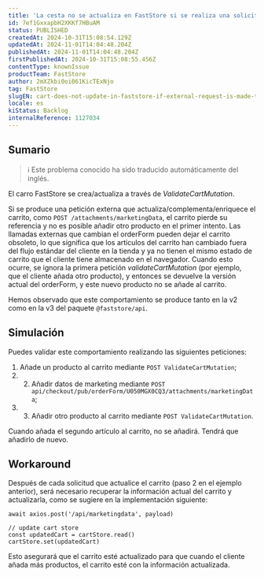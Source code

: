 ```yaml
---
title: 'La cesta no se actualiza en FastStore si se realiza una solicitud externa para actualizar orderForm'
id: 7ef1GxxapbH2XKKf7HBuAM
status: PUBLISHED
createdAt: 2024-10-31T15:08:54.129Z
updatedAt: 2024-11-01T14:04:48.204Z
publishedAt: 2024-11-01T14:04:48.204Z
firstPublishedAt: 2024-10-31T15:08:55.456Z
contentType: knownIssue
productTeam: FastStore
author: 2mXZkbi0oi061KicTExNjo
tag: FastStore
slugEN: cart-does-not-update-in-faststore-if-external-request-is-made-to-update-orderform
locale: es
kiStatus: Backlog
internalReference: 1127034
---
```


## Sumario

>ℹ️ Este problema conocido ha sido traducido automáticamente del inglés.


El carro FastStore se crea/actualiza a través de _ValidateCartMutation_.

Si se produce una petición externa que actualiza/complementa/enriquece el carrito, como `POST /attachments/marketingData`, el carrito pierde su referencia y no es posible añadir otro producto en el primer intento. Las llamadas externas que cambian el orderForm pueden dejar el carrito obsoleto, lo que significa que los artículos del carrito han cambiado fuera del flujo estándar del cliente en la tienda y ya no tienen el mismo estado de carrito que el cliente tiene almacenado en el navegador. Cuando esto ocurre, se ignora la primera petición _validateCartMutation_ (por ejemplo, que el cliente añada otro producto), y entonces se devuelve la versión actual del orderForm, y este nuevo producto no se añade al carrito.

Hemos observado que este comportamiento se produce tanto en la v2 como en la v3 del paquete `@faststore/api`.


##

## Simulación


Puedes validar este comportamiento realizando las siguientes peticiones:

1. Añade un producto al carrito mediante `POST ValidateCartMutation`;
2. 2. Añadir datos de marketing mediante `POST api/checkout/pub/orderForm/U050MGX0CQ3/attachments/marketingData`;
3. 3. Añadir otro producto al carrito mediante `POST ValidateCartMutation`.

Cuando añada el segundo artículo al carrito, no se añadirá. Tendrá que añadirlo de nuevo.



## Workaround


Después de cada solicitud que actualice el carrito (paso 2 en el ejemplo anterior), será necesario recuperar la información actual del carrito y actualizarla, como se sugiere en la implementación siguiente:

```
await axios.post('/api/marketingdata', payload)

// update cart store
const updatedCart = cartStore.read()
cartStore.set(updatedCart)
```

Esto asegurará que el carrito esté actualizado para que cuando el cliente añada más productos, el carrito esté con la información actualizada.


